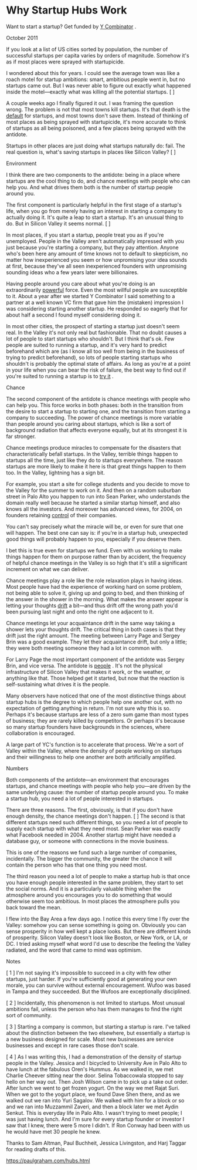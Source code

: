 # Why Startup Hubs Work

Want to start a startup? Get funded by [Y Combinator](http://ycombinator.com/apply.html) .

October 2011

If you look at a list of US cities sorted by population, the number of successful startups per capita varies by orders of magnitude. Somehow it's as if most places were sprayed with startupicide.

I wondered about this for years. I could see the average town was like a roach motel for startup ambitions: smart, ambitious people went in, but no startups came out. But I was never able to figure out exactly what happened inside the motel—exactly what was killing all the potential startups. [ ]

A couple weeks ago I finally figured it out. I was framing the question wrong. The problem is not that most towns kill startups. It's that death is the [default](https://paulgraham.com/die.html) for startups, and most towns don't save them. Instead of thinking of most places as being sprayed with startupicide, it's more accurate to think of startups as all being poisoned, and a few places being sprayed with the antidote.

Startups in other places are just doing what startups naturally do: fail. The real question is, what's saving startups in places like Silicon Valley? [ ]

Environment

I think there are two components to the antidote: being in a place where startups are the cool thing to do, and chance meetings with people who can help you. And what drives them both is the number of startup people around you.

The first component is particularly helpful in the first stage of a startup's life, when you go from merely having an interest in starting a company to actually doing it. It's quite a leap to start a startup. It's an unusual thing to do. But in Silicon Valley it seems normal. [ ]

In most places, if you start a startup, people treat you as if you're unemployed. People in the Valley aren't automatically impressed with you just because you're starting a company, but they pay attention. Anyone who's been here any amount of time knows not to default to skepticism, no matter how inexperienced you seem or how unpromising your idea sounds at first, because they've all seen inexperienced founders with unpromising sounding ideas who a few years later were billionaires.

Having people around you care about what you're doing is an extraordinarily [powerful](https://paulgraham.com/cities.html) force. Even the most willful people are susceptible to it. About a year after we started Y Combinator I said something to a partner at a well known VC firm that gave him the (mistaken) impression I was considering starting another startup. He responded so eagerly that for about half a second I found myself considering doing it.

In most other cities, the prospect of starting a startup just doesn't seem real. In the Valley it's not only real but fashionable. That no doubt causes a lot of people to start startups who shouldn't. But I think that's ok. Few people are suited to running a startup, and it's very hard to predict beforehand which are (as I know all too well from being in the business of trying to predict beforehand), so lots of people starting startups who shouldn't is probably the optimal state of affairs. As long as you're at a point in your life when you can bear the risk of failure, the best way to find out if you're suited to running a startup is to [try it](https://paulgraham.com/notnot.html) .

Chance

The second component of the antidote is chance meetings with people who can help you. This force works in both phases: both in the transition from the desire to start a startup to starting one, and the transition from starting a company to succeeding. The power of chance meetings is more variable than people around you caring about startups, which is like a sort of background radiation that affects everyone equally, but at its strongest it is far stronger.

Chance meetings produce miracles to compensate for the disasters that characteristically befall startups. In the Valley, terrible things happen to startups all the time, just like they do to startups everywhere. The reason startups are more likely to make it here is that great things happen to them too. In the Valley, lightning has a sign bit.

For example, you start a site for college students and you decide to move to the Valley for the summer to work on it. And then on a random suburban street in Palo Alto you happen to run into Sean Parker, who understands the domain really well because he started a similar startup himself, and also knows all the investors. And moreover has advanced views, for 2004, on founders retaining [control](https://paulgraham.com/control.html) of their companies.

You can't say precisely what the miracle will be, or even for sure that one will happen. The best one can say is: if you're in a startup hub, unexpected good things will probably happen to you, especially if you deserve them.

I bet this is true even for startups we fund. Even with us working to make things happen for them on purpose rather than by accident, the frequency of helpful chance meetings in the Valley is so high that it's still a significant increment on what we can deliver.

Chance meetings play a role like the role relaxation plays in having ideas. Most people have had the experience of working hard on some problem, not being able to solve it, giving up and going to bed, and then thinking of the answer in the shower in the morning. What makes the answer appear is letting your thoughts [drift](https://paulgraham.com/top.html) a bit—and thus drift off the wrong path you'd been pursuing last night and onto the right one adjacent to it.

Chance meetings let your acquaintance drift in the same way taking a shower lets your thoughts drift. The critical thing in both cases is that they drift just the right amount. The meeting between Larry Page and Sergey Brin was a good example. They let their acquaintance drift, but only a little; they were both meeting someone they had a lot in common with.

For Larry Page the most important component of the antidote was Sergey Brin, and vice versa. The antidote is [people](https://paulgraham.com/siliconvalley.html) . It's not the physical infrastructure of Silicon Valley that makes it work, or the weather, or anything like that. Those helped get it started, but now that the reaction is self-sustaining what drives it is the people.

Many observers have noticed that one of the most distinctive things about startup hubs is the degree to which people help one another out, with no expectation of getting anything in return. I'm not sure why this is so. Perhaps it's because startups are less of a zero sum game than most types of business; they are rarely killed by competitors. Or perhaps it's because so many startup founders have backgrounds in the sciences, where collaboration is encouraged.

A large part of YC's function is to accelerate that process. We're a sort of Valley within the Valley, where the density of people working on startups and their willingness to help one another are both artificially amplified.

Numbers

Both components of the antidote—an environment that encourages startups, and chance meetings with people who help you—are driven by the same underlying cause: the number of startup people around you. To make a startup hub, you need a lot of people interested in startups.

There are three reasons. The first, obviously, is that if you don't have enough density, the chance meetings don't happen. [ ] The second is that different startups need such different things, so you need a lot of people to supply each startup with what they need most. Sean Parker was exactly what Facebook needed in 2004. Another startup might have needed a database guy, or someone with connections in the movie business.

This is one of the reasons we fund such a large number of companies, incidentally. The bigger the community, the greater the chance it will contain the person who has that one thing you need most.

The third reason you need a lot of people to make a startup hub is that once you have enough people interested in the same problem, they start to set the social norms. And it is a particularly valuable thing when the atmosphere around you encourages you to do something that would otherwise seem too ambitious. In most places the atmosphere pulls you back toward the mean.

I flew into the Bay Area a few days ago. I notice this every time I fly over the Valley: somehow you can sense something is going on. Obviously you can sense prosperity in how well kept a place looks. But there are different kinds of prosperity. Silicon Valley doesn't look like Boston, or New York, or LA, or DC. I tried asking myself what word I'd use to describe the feeling the Valley radiated, and the word that came to mind was optimism.

Notes

[ 1 ] I'm not saying it's impossible to succeed in a city with few other startups, just harder. If you're sufficiently good at generating your own morale, you can survive without external encouragement. Wufoo was based in Tampa and they succeeded. But the Wufoos are exceptionally disciplined.

[ 2 ] Incidentally, this phenomenon is not limited to startups. Most unusual ambitions fail, unless the person who has them manages to find the right sort of community.

[ 3 ] Starting a company is common, but starting a startup is rare. I've talked about the distinction between the two elsewhere, but essentially a startup is a new business designed for scale. Most new businesses are service businesses and except in rare cases those don't scale.

[ 4 ] As I was writing this, I had a demonstration of the density of startup people in the Valley. Jessica and I bicycled to University Ave in Palo Alto to have lunch at the fabulous Oren's Hummus. As we walked in, we met Charlie Cheever sitting near the door. Selina Tobaccowala stopped to say hello on her way out. Then Josh Wilson came in to pick up a take out order. After lunch we went to get frozen yogurt. On the way we met Rajat Suri. When we got to the yogurt place, we found Dave Shen there, and as we walked out we ran into Yuri Sagalov. We walked with him for a block or so and we ran into Muzzammil Zaveri, and then a block later we met Aydin Senkut. This is everyday life in Palo Alto. I wasn't trying to meet people; I was just having lunch. And I'm sure for every startup founder or investor I saw that I knew, there were 5 more I didn't. If Ron Conway had been with us he would have met 30 people he knew.

Thanks to Sam Altman, Paul Buchheit, Jessica Livingston, and Harj Taggar for reading drafts of this.

https://paulgraham.com/hubs.html
